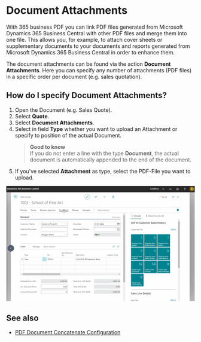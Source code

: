 # Document Attachments

With 365 business PDF you can link PDF files generated from Microsoft Dynamics 365 Business Central with other PDF files and merge them into one file. This allows you, for example, to attach cover sheets or supplementary documents to your documents and reports generated from Microsoft Dynamics 365 Business Central in order to enhance them.

The document attachments can be found via the action **Document Attachments**. Here you can specify any number of attachments (PDF files) in a specific order per document (e.g. sales quotation).

## How do I specify Document Attachments?

1. Open the Document (e.g. Sales Quote).
2. Select **Quote**.
3. Select **Document Attachments**.
4. Select in field **Type** whether you want to upload an Attachment or specify to position of the actual Document.
   >**Good to know**<br>If you do not enter a line with the type **Document**, the actual document is automatically appended to the end of the document.
5. If you've selected **Attachment** as type, select the PDF-File you want to upload.

![365 business PDF - Document Attachments](/assets/images/365-business-pdf/365businesspdf-doc-attachments.gif)

## See also
 - [PDF Document Concatenate Configuration](concatenate.md)
